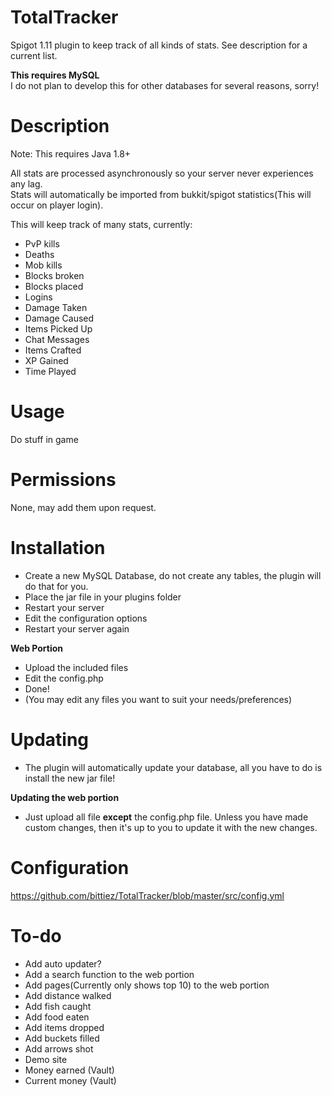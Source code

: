 # TotalTracker

Spigot 1.11 plugin to keep track of all kinds of stats. See description for a current list.

**This requires MySQL**   
I do not plan to develop this for other databases for several reasons, sorry!

# Description
Note: This requires Java 1.8+

All stats are processed asynchronously so your server never experiences any lag.  
Stats will automatically be imported from bukkit/spigot statistics(This will occur on player login).

This will keep track of many stats, currently:
- PvP kills
- Deaths
- Mob kills
- Blocks broken
- Blocks placed
- Logins
- Damage Taken
- Damage Caused
- Items Picked Up
- Chat Messages
- Items Crafted
- XP Gained
- Time Played

# Usage

Do stuff in game

# Permissions

None, may add them upon request.


# Installation

- Create a new MySQL Database, do not create any tables, the plugin will do that for you.
- Place the jar file in your plugins folder
- Restart your server
- Edit the configuration options
- Restart your server again

**Web Portion**

- Upload the included files
- Edit the config.php
- Done!
- (You may edit any files you want to suit your needs/preferences)

# Updating
- The plugin will automatically update your database, all you have to do is install the new jar file!

**Updating the web portion**  
- Just upload all file **except** the config.php file. Unless you have made custom changes, then it's up to you to update it with the new changes.

# Configuration

https://github.com/bittiez/TotalTracker/blob/master/src/config.yml

# To-do
- Add auto updater?
- Add a search function to the web portion
- Add pages(Currently only shows top 10) to the web portion
- Add distance walked
- Add fish caught
- Add food eaten
- Add items dropped
- Add buckets filled
- Add arrows shot
- Demo site
- Money earned (Vault)
- Current money (Vault)

